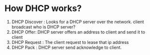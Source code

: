 # How DHCP works?
1. DHCP Discover : Looks for a DHCP server over the network. client broadcast who is DHCP server?
2. DHCP Offer: DHCP server offers an address to client and send it to client
3. DHCP Request : The client request to lease that ip address
4. DHCP Pack : DHCP server send acknowledge to client. 
